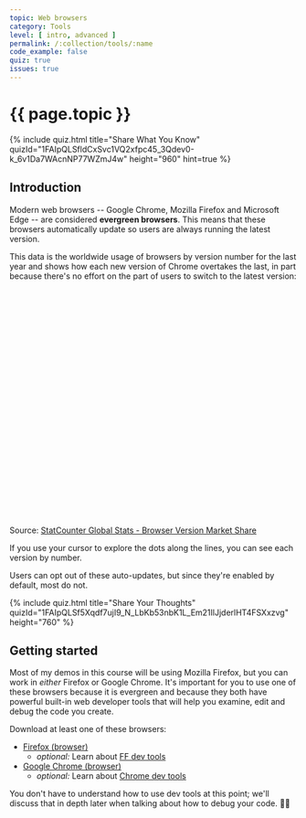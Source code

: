 ```yaml
---
topic: Web browsers
category: Tools
level: [ intro, advanced ]
permalink: /:collection/tools/:name
code_example: false
quiz: true
issues: true
---
```


# {{ page.topic }}

{% include quiz.html
  title="Share What You Know"
  quizId="1FAIpQLSfldCxSvc1VQ2xfpc45_3Qdev0-k_6v1Da7WAcnNP77WZmJ4w"
  height="960"
  hint=true
%}

## Introduction
Modern web browsers -- Google Chrome, Mozilla Firefox and Microsoft Edge -- are considered **evergreen browsers**. This means that these browsers automatically update so users are always running the latest version.

This data is the worldwide usage of browsers by version number for the last year and shows how each new version of Chrome overtakes the last, in part because there's no effort on the part of users to switch to the latest version:

<div class="embed-wrapper">
<div id="desktop-browser_version-ww-monthly-201907-202007" width="100%" height="400" style="width:100%; height: 400px;"></div>
<p class="cite">Source: <a href="https://gs.statcounter.com/browser-version-market-share/desktop/worldwide/#monthly-201907-202007">StatCounter Global Stats - Browser Version Market Share</a></p><script async defer type="text/javascript" src="https://www.statcounter.com/js/fusioncharts.js"></script><script async defer type="text/javascript" src="https://gs.statcounter.com/chart.php?desktop-browser_version-ww-monthly-201907-202007&chartWidth=600"></script>
</div>

If you use your cursor to explore the dots along the lines, you can see each version by number.

Users can opt out of these auto-updates, but since they're enabled by default, most do not.

{% include quiz.html
  title="Share Your Thoughts"
  quizId="1FAIpQLSf5Xqdf7ujI9_N_LbKb53nbK1L_Em21IlJjderlHT4FSXxzvg"
  height="760"
%}

## Getting started
Most of my demos in this course will be using Mozilla Firefox, but you can work in _either_ Firefox or Google Chrome. It's important for you to use one of these browsers because it is evergreen and because they both have powerful built-in web developer tools that will help you examine, edit and debug the code you create.

Download at least one of these browsers:

  - [Firefox (browser)](https://www.mozilla.org/en-US/firefox/new/)
    - _optional:_ Learn about [FF dev tools](https://developer.mozilla.org/en-US/docs/Tools)
  - [Google Chrome (browser)](https://www.google.com/chrome/)
    - _optional:_ Learn about [Chrome dev tools](https://developers.google.com/web/tools/chrome-devtools/)

You don't have to understand how to use dev tools at this point; we'll discuss that in depth later when talking about how to debug your code. <span class="emoji">👍🏻</span>
